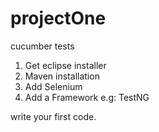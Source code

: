 # projectOne

cucumber tests

1. Get eclipse installer
2. Maven installation
3. Add Selenium
4. Add a Framework e.g: TestNG

write your first code.